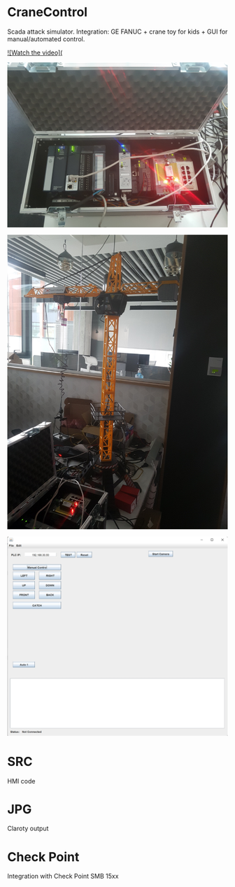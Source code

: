 # CraneControl
 Scada attack simulator. Integration: GE FANUC + crane toy for kids + GUI for manual/automated control. 

[![Watch the video](]([https://youtu.be/vt5fpE0bzSY](https://www.youtube.com/watch?v=x-_zV9VEpoc))


![PLC](/jpg/plc.jpg)



![Crane](/jpg/crane.jpg)



![HMI](/jpg/control1.jpg)



# SRC
HMI code


# JPG
Claroty output


# Check Point
Integration with Check Point SMB 15xx 
